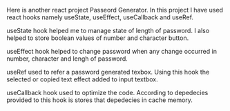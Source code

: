 Here is another react project Passeord Generator. In this project I have used react hooks namely useState, useEffect, useCallback and useRef. 

useState hook helped me to manage state of length of password. I also helped to store boolean values of number and character button.

useEffect hook helped to change password when any change occurred in number, character and lengh of password.

useRef used to refer a password generated texbox. Using this hook the selected or copied text effect added to input textbox.

useCallback hook used to optimize the code. According to depedecies provided to this hook is stores that depedecies in cache memory.


